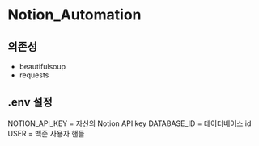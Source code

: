 # Notion_Automation

## 의존성
- beautifulsoup
- requests

## .env 설정

NOTION_API_KEY = 자신의 Notion API key
DATABASE_ID = 데이터베이스 id
USER = 백준 사용자 핸들

